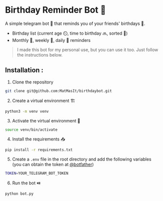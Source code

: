 
# Birthday Reminder Bot 🎂
A simple telegram bot 🤖 that reminds you of your friends' birthdays 🥳.


- Birthday list (current age ⏲️, time to birthday 🔜, sorted 🥇)
- Monthly 📆, weekly 📆, daily 📆 reminders

> I made this bot for my personal use, but you can use it too. Just follow the instructions below.


## Installation :

1. Clone the repository
```bash
git clone git@github.com:MatMasIt/birthdaybot.git
```

2. Create a virtual environment 🏗️
```bash
python3 -m venv venv
```

3. Activate the virtual environment 🔦
```bash
source venv/bin/activate
```

4. Install the requirements 📥
```bash
pip install -r requirements.txt
```

5. Create a `.env` file in the root directory and add the following variables (you can obtain the token at [@botfather](https://t.me/botfather))
```bash
TOKEN=YOUR_TELEGRAM_BOT_TOKEN
```

6. Run the bot ⏯️
```bash
python bot.py
```
